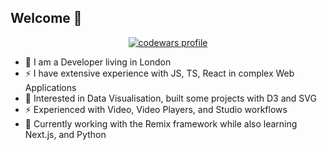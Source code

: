 ## Welcome 👋
<p align="center">
    <a href="https://www.codewars.com/users/tekami" target="_blank" rel="noreferrer">
        <img src="https://github.r2v.ch/codewars?user=tekami&name=true&top_languages=true&hide_clan=true&animation=true" alt="codewars profile"/>
    </a>
</p>

- 🔭 I am a Developer living in London
- ⚡ I have extensive experience with JS, TS, React in complex Web Applications
- 🌱 Interested in Data Visualisation, built some projects with D3 and SVG
- ⚡ Experienced with Video, Video Players, and Studio workflows
- 🌱 Currently working with the Remix framework while also learning Next.js, and Python

<!--
**kinolag/kinolag** is a ✨ _special_ ✨ repository because its `README.md` (this file) appears on your GitHub profile.

Here are some ideas to get you started:

- 🔭 I’m currently working on ...
- 🌱 I’m currently learning ...
- 👯 I’m looking to collaborate on ...
- 🤔 I’m looking for help with ...
- 💬 Ask me about ...
- 📫 How to reach me: ...
- 😄 Pronouns: ...
- ⚡ Fun fact: ...
-->
